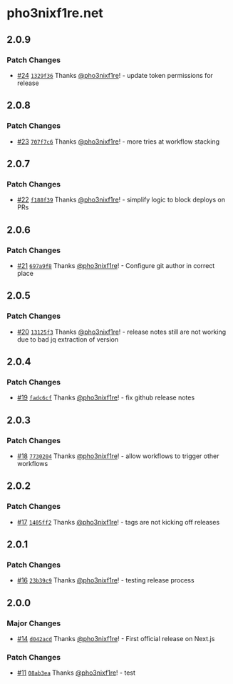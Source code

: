 # pho3nixf1re.net

## 2.0.9

### Patch Changes

- [#24](https://github.com/pho3nixf1re/pho3nixf1re.net/pull/24) [`1329f36`](https://github.com/pho3nixf1re/pho3nixf1re.net/commit/1329f3663e35356e3f7536f0e664485f061487d5) Thanks [@pho3nixf1re](https://github.com/pho3nixf1re)! - update token permissions for release

## 2.0.8

### Patch Changes

- [#23](https://github.com/pho3nixf1re/pho3nixf1re.net/pull/23) [`707f7c6`](https://github.com/pho3nixf1re/pho3nixf1re.net/commit/707f7c6109693476ae5cf5c0c0f2d8880589aefc) Thanks [@pho3nixf1re](https://github.com/pho3nixf1re)! - more tries at workflow stacking

## 2.0.7

### Patch Changes

- [#22](https://github.com/pho3nixf1re/pho3nixf1re.net/pull/22) [`f188f39`](https://github.com/pho3nixf1re/pho3nixf1re.net/commit/f188f39b13aa36cd1d4f9932a1118bb7d795af8b) Thanks [@pho3nixf1re](https://github.com/pho3nixf1re)! - simplify logic to block deploys on PRs

## 2.0.6

### Patch Changes

- [#21](https://github.com/pho3nixf1re/pho3nixf1re.net/pull/21) [`697a9f8`](https://github.com/pho3nixf1re/pho3nixf1re.net/commit/697a9f837211017eed9450a43d87f0dca808a0ca) Thanks [@pho3nixf1re](https://github.com/pho3nixf1re)! - Configure git author in correct place

## 2.0.5

### Patch Changes

- [#20](https://github.com/pho3nixf1re/pho3nixf1re.net/pull/20) [`13125f3`](https://github.com/pho3nixf1re/pho3nixf1re.net/commit/13125f371d7626e1eec2bcd47b98c7d1cacf3c85) Thanks [@pho3nixf1re](https://github.com/pho3nixf1re)! - release notes still are not working due to bad jq extraction of version

## 2.0.4

### Patch Changes

- [#19](https://github.com/pho3nixf1re/pho3nixf1re.net/pull/19) [`fadc6cf`](https://github.com/pho3nixf1re/pho3nixf1re.net/commit/fadc6cf0b7f59f593c2fdde99d630f5eff5e7f2a) Thanks [@pho3nixf1re](https://github.com/pho3nixf1re)! - fix github release notes

## 2.0.3

### Patch Changes

- [#18](https://github.com/pho3nixf1re/pho3nixf1re.net/pull/18) [`7730204`](https://github.com/pho3nixf1re/pho3nixf1re.net/commit/7730204bcfb0cb70308da8397fc816ccdd5397c8) Thanks [@pho3nixf1re](https://github.com/pho3nixf1re)! - allow workflows to trigger other workflows

## 2.0.2

### Patch Changes

- [#17](https://github.com/pho3nixf1re/pho3nixf1re.net/pull/17) [`1405ff2`](https://github.com/pho3nixf1re/pho3nixf1re.net/commit/1405ff24c172f7d3a91654d12b57b73befab5e1c) Thanks [@pho3nixf1re](https://github.com/pho3nixf1re)! - tags are not kicking off releases

## 2.0.1

### Patch Changes

- [#16](https://github.com/pho3nixf1re/pho3nixf1re.net/pull/16) [`23b39c9`](https://github.com/pho3nixf1re/pho3nixf1re.net/commit/23b39c96aeebb27e4c0783c63af642afac6cc8ab) Thanks [@pho3nixf1re](https://github.com/pho3nixf1re)! - testing release process

## 2.0.0

### Major Changes

- [#14](https://github.com/pho3nixf1re/pho3nixf1re.net/pull/14) [`d042acd`](https://github.com/pho3nixf1re/pho3nixf1re.net/commit/d042acdde3018068c45c89735ecea4a47bb940f4) Thanks [@pho3nixf1re](https://github.com/pho3nixf1re)! - First official release on Next.js

### Patch Changes

- [#11](https://github.com/pho3nixf1re/pho3nixf1re.net/pull/11) [`08ab3ea`](https://github.com/pho3nixf1re/pho3nixf1re.net/commit/08ab3eacb1f90aaf7923b24b85c613aa75cb6056) Thanks [@pho3nixf1re](https://github.com/pho3nixf1re)! - test
